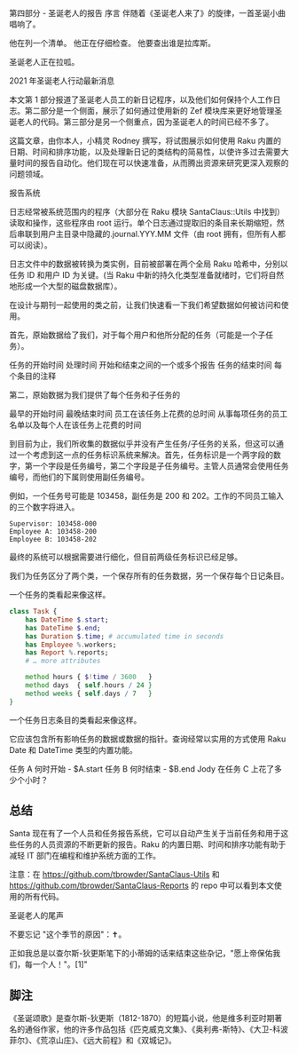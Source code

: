 第四部分 - 圣诞老人的报告
序言
伴随着《圣诞老人来了》的旋律，一首圣诞小曲唱响了。

他在列一个清单。
他正在仔细检查。
他要查出谁是拉库斯。

圣诞老人正在拉呱。

2021 年圣诞老人行动最新消息

本文第 1 部分报道了圣诞老人员工的新日记程序，以及他们如何保持个人工作日志。第二部分是一个侧面，展示了如何通过使用新的 Zef 模块库来更好地管理圣诞老人的代码。第三部分是另一个侧重点，因为圣诞老人的时间已经不多了。

这篇文章，由你本人，小精灵 Rodney 撰写，将试图展示如何使用 Raku 内置的日期、时间和排序功能，以及处理新日记的类结构的简易性，以使许多过去需要大量时间的报告自动化。他们现在可以快速准备，从而腾出资源来研究更深入观察的问题领域。

报告系统

日志经常被系统范围内的程序（大部分在 Raku 模块 SantaClaus::Utils 中找到）读取和操作，这些程序由 root 运行。单个日志通过提取旧的条目来长期缩短，然后串联到用户主目录中隐藏的.journal.YYY.MM 文件（由 root 拥有，但所有人都可以阅读）。

日志文件中的数据被转换为类实例，目前被部署在两个全局 Raku 哈希中，分别以任务 ID 和用户 ID 为关键。(当 Raku 中新的持久化类型准备就绪时，它们将自然地形成一个大型的磁盘数据库）。

在设计与期刊一起使用的类之前，让我们快速看一下我们希望数据如何被访问和使用。

首先，原始数据给了我们，对于每个用户和他所分配的任务（可能是一个子任务）。

任务的开始时间
处理时间
开始和结束之间的一个或多个报告
任务的结束时间
每个条目的注释

第二，原始数据为我们提供了每个任务和子任务的

最早的开始时间
最晚结束时间
员工在该任务上花费的总时间
从事每项任务的员工名单以及每个人在该任务上花费的时间

到目前为止，我们所收集的数据似乎并没有产生任务/子任务的关系，但这可以通过一个考虑到这一点的任务标识系统来解决。首先，任务标识是一个两字段的数字，第一个字段是任务编号，第二个字段是子任务编号。主管人员通常会使用任务编号，而他们的下属则使用副任务编号。

例如，一个任务号可能是 103458，副任务是 200 和 202。工作的不同员工输入的三个数字将进入。

```
Supervisor: 103458-000
Employee A: 103458-200
Employee B: 103458-202
```

最终的系统可以根据需要进行细化，但目前两级任务标识已经足够。

我们为任务区分了两个类，一个保存所有的任务数据，另一个保存每个日记条目。

一个任务的类看起来像这样。

```raku
class Task {
    has DateTime $.start;
    has DateTime $.end;
    has Duration $.time; # accumulated time in seconds
    has Employee %.workers;
    has Report %.reports;
    # … more attributes

    method hours { $!time / 3600   }
    method days  { self.hours / 24 }
    method weeks { self.days / 7   }
}
```

一个任务日志条目的类看起来像这样。

它应该包含所有影响任务的数据或数据的指针。查询经常以实用的方式使用 Raku Date 和 DateTime 类型的内置功能。

任务 A 何时开始 - $A.start
任务 B 何时结束 - $B.end
Jody 在任务 C 上花了多少个小时？

## 总结

Santa 现在有了一个人员和任务报告系统，它可以自动产生关于当前任务和用于这些任务的人员资源的不断更新的报告。Raku 的内置日期、时间和排序功能有助于减轻 IT 部门在编程和维护系统方面的工作。

注意：在 https://github.com/tbrowder/SantaClaus-Utils 和 https://github.com/tbrowder/SantaClaus-Reports 的 repo 中可以看到本文使用的所有代码。

圣诞老人的尾声

不要忘记 "这个季节的原因"：✝。

正如我总是以查尔斯-狄更斯笔下的小蒂姆的话来结束这些杂记，"愿上帝保佑我们，每一个人！"。[1]"

## 脚注

《圣诞颂歌》是查尔斯-狄更斯（1812-1870）的短篇小说，他是维多利亚时期著名的通俗作家，他的许多作品包括《匹克威克文集》、《奥利弗-斯特》、《大卫-科波菲尔》、《荒凉山庄》、《远大前程》和《双城记》。